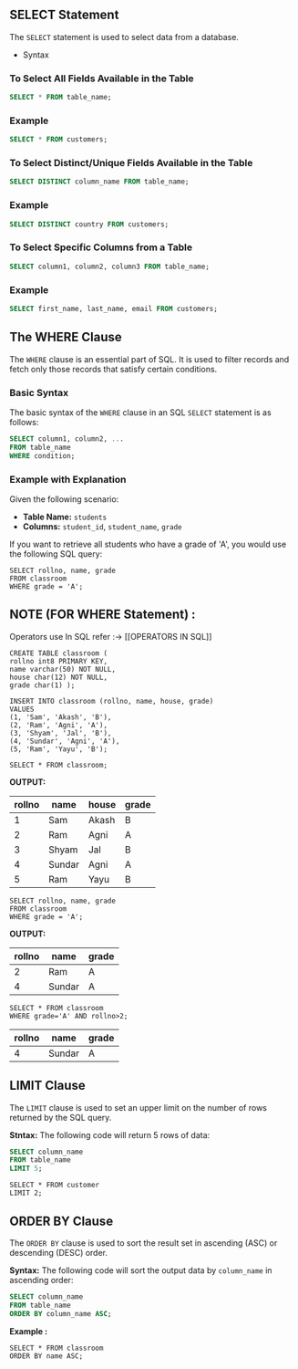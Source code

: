 ## SELECT Statement

The `SELECT` statement is used to select data from a database.

- Syntax

### To Select All Fields Available in the Table

```sql
SELECT * FROM table_name;
```
### Example

```sql
SELECT * FROM customers;
```

### To Select Distinct/Unique Fields Available in the Table

```sql
SELECT DISTINCT column_name FROM table_name;
```

### Example

```sql
SELECT DISTINCT country FROM customers;
```

### To Select Specific Columns from a Table

```sql
SELECT column1, column2, column3 FROM table_name;
```

### Example

```sql
SELECT first_name, last_name, email FROM customers;
```


## The WHERE Clause

The `WHERE` clause is an essential part of SQL. It is used to filter records and fetch only those records that satisfy certain conditions.

### Basic Syntax

The basic syntax of the `WHERE` clause in an SQL `SELECT` statement is as follows:

```sql
SELECT column1, column2, ...
FROM table_name
WHERE condition;
```

### Example with Explanation

Given the following scenario:

- **Table Name:** `students`
- **Columns:** `student_id`, `student_name`, `grade`

If you want to retrieve all students who have a grade of 'A', you would use the following SQL query:

```plsql
SELECT rollno, name, grade
FROM classroom
WHERE grade = 'A';
```


## NOTE (FOR WHERE Statement)  : 
Operators use In SQL refer :-> [[OPERATORS IN SQL]] 

```plsql
CREATE TABLE classroom (
rollno int8 PRIMARY KEY,
name varchar(50) NOT NULL,
house char(12) NOT NULL,
grade char(1) );

INSERT INTO classroom (rollno, name, house, grade)
VALUES
(1, 'Sam', 'Akash', 'B'),
(2, 'Ram', 'Agni', 'A'),
(3, 'Shyam', 'Jal', 'B'),
(4, 'Sundar', 'Agni', 'A'),
(5, 'Ram', 'Yayu', 'B');

SELECT * FROM classroom;
```

**OUTPUT:**

| rollno | name   | house | grade |
|--------|--------|-------|-------|
| 1      | Sam    | Akash | B     |
| 2      | Ram    | Agni  | A     |
| 3      | Shyam  | Jal   | B     |
| 4      | Sundar | Agni  | A     |
| 5      | Ram    | Yayu  | B     |

```plsql
SELECT rollno, name, grade
FROM classroom
WHERE grade = 'A';
```

**OUTPUT:**

| rollno | name   | grade |
|--------|--------|-------|
| 2      | Ram    | A     |
| 4      | Sundar | A     |
```plsql
SELECT * FROM classroom
WHERE grade='A' AND rollno>2;
```

| rollno | name   | grade |
|--------|--------|-------|
| 4      | Sundar | A     |


## LIMIT Clause

The `LIMIT` clause is used to set an upper limit on the number of rows returned by the SQL query.

**Stntax:** The following code will return 5 rows of data:

```sql
SELECT column_name 
FROM table_name 
LIMIT 5;
```

```plsql
SELECT * FROM customer
LIMIT 2;
```

## ORDER BY Clause

The `ORDER BY` clause is used to sort the result set in ascending (ASC) or descending (DESC) order.

**Syntax:** The following code will sort the output data by `column_name` in ascending order:

```sql
SELECT column_name 
FROM table_name 
ORDER BY column_name ASC;
```
**Example :**

```plsql
SELECT * FROM classroom
ORDER BY name ASC;
```